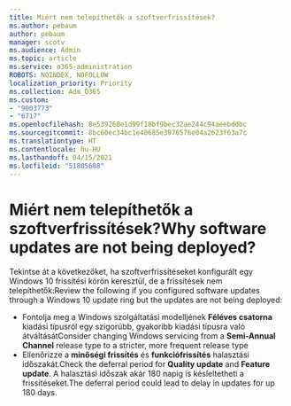 ```yaml
---
title: Miért nem telepíthetők a szoftverfrissítések?
ms.author: pebaum
author: pebaum
manager: scotv
ms.audience: Admin
ms.topic: article
ms.service: o365-administration
ROBOTS: NOINDEX, NOFOLLOW
localization_priority: Priority
ms.collection: Adm_O365
ms.custom:
- "9003773"
- "6717"
ms.openlocfilehash: 8e539260e1d99f18bf9bec32ae244c94aeebddbc
ms.sourcegitcommit: 8bc60ec34bc1e40685e3976576e04a2623f63a7c
ms.translationtype: HT
ms.contentlocale: hu-HU
ms.lasthandoff: 04/15/2021
ms.locfileid: "51805688"
---
```

# <a name="why-software-updates-are-not-being-deployed"></a><span data-ttu-id="8b1fd-102">Miért nem telepíthetők a szoftverfrissítések?</span><span class="sxs-lookup"><span data-stu-id="8b1fd-102">Why software updates are not being deployed?</span></span>

<span data-ttu-id="8b1fd-103">Tekintse át a következőket, ha szoftverfrissítéseket konfigurált egy Windows 10 frissítési körön keresztül, de a frissítések nem telepíthetők:</span><span class="sxs-lookup"><span data-stu-id="8b1fd-103">Review the following if you configured software updates through a Windows 10 update ring but the updates are not being deployed:</span></span>  

- <span data-ttu-id="8b1fd-104">Fontolja meg a Windows szolgáltatási modelljének  **Féléves csatorna**  kiadási típusról egy szigorúbb, gyakoribb kiadási típusra való átváltását</span><span class="sxs-lookup"><span data-stu-id="8b1fd-104">Consider changing Windows servicing from a  **Semi-Annual Channel**  release type to a stricter, more frequent release type</span></span>  
- <span data-ttu-id="8b1fd-105">Ellenőrizze a  **minőségi frissítés**  és  **funkciófrissítés** halasztási időszakát.</span><span class="sxs-lookup"><span data-stu-id="8b1fd-105">Check the deferral period for  **Quality update**  and  **Feature update**.</span></span> <span data-ttu-id="8b1fd-106">A halasztási időszak akár 180 napig is késleltetheti a frissítéseket.</span><span class="sxs-lookup"><span data-stu-id="8b1fd-106">The deferral period could lead to delay in updates for up 180 days.</span></span>
